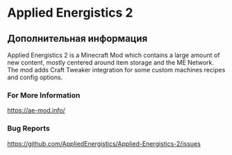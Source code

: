 # Applied Energistics 2

## Дополнительная информация
Applied Energistics 2 is a Minecraft Mod which contains a large amount of new content, mostly centered around item storage and the ME Network. The mod adds Craft Tweaker integration for some custom machines recipes and config options.

### For More Information
https://ae-mod.info/

### Bug Reports
https://github.com/AppliedEnergistics/Applied-Energistics-2/issues